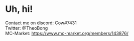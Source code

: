 # Uh, hi!

Contact me on discord: Cow#7431 <br />
Twitter: @TheoBong <br />
MC-Market: https://www.mc-market.org/members/143876/ <br />
